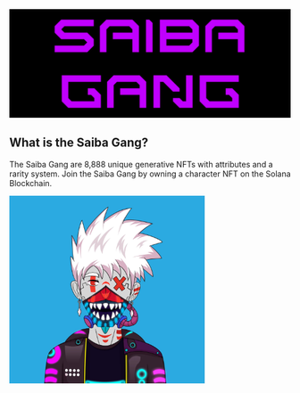 <img src="public/images/saiba-gang.png" alt="Saiba Gang" width="600px">

## What is the Saiba Gang?

The Saiba Gang are 8,888 unique generative NFTs with attributes and a rarity system. Join the Saiba Gang by owning a character NFT on the Solana Blockchain.

<img src="public/images/guy.jpg" alt="Saiba Gang Member" width="350px">
